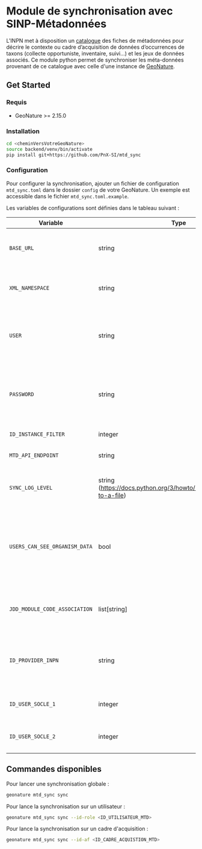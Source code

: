 # Module de synchronisation avec SINP-Métadonnées

L'INPN met à disposition un [catalogue](https://inpn.mnhn.fr/mtd) des fiches de métadonnées pour décrire le contexte ou cadre d’acquisition de données d’occurrences de taxons (collecte opportuniste, inventaire, suivi…) et les jeux de données associés.
Ce module python permet de synchroniser les méta-données provenant de ce catalogue avec celle d'une instance de [GeoNature](https://github.com/PnX-SI/GeoNature).


## Get Started

### Requis

 - GeoNature >= 2.15.0

### Installation

```sh
cd <cheminVersVotreGeoNature>
source backend/venv/bin/activate
pip install git+https://github.com/PnX-SI/mtd_sync
```

### Configuration

Pour configurer la synchronisation, ajouter un fichier de configuration `mtd_sync.toml` dans le dossier `config` de votre GeoNature. Un exemple est accessible dans le fichier `mtd_sync.toml.example`.

Les variables de configurations sont définies dans le tableau suivant :


| Variable                      | Type                                                                    | Description                                                                                                                                    |
|-------------------------------|-------------------------------------------------------------------------|------------------------------------------------------------------------------------------------------------------------------------------------|
| `BASE_URL`                    | string                                                                  | URL de l'API pour récupérer les informations d'un utilisateur dans l'INPN                                                                      |
| `XML_NAMESPACE`               | string                                                                  | Utiliser lors de la lecture des fichiers XML retourner par l'API MTD                                                                           |
| `USER`                        | string                                                                  | Identifiant pour se connecter à l'API permettant de récupérer les informations des utilisateurs de l'INPN                                      |
| `PASSWORD`                    | string                                                                  | Mot de passe pour se connecter à l'API permettant de récupérer les informations des utilisateurs de l'INPN                                     |
| `ID_INSTANCE_FILTER`          | integer                                                                 | Identifiant de l'instance                                                                                                                      |
| `MTD_API_ENDPOINT`            | string                                                                  | URL de l'API du service Métadonnées                                                                                                            |
| `SYNC_LOG_LEVEL`              | string (https://docs.python.org/3/howto/logging.html#logging-to-a-file) | Niveau de verbosité des logs produits par le processus de synchronisation                                                                      |
| `USERS_CAN_SEE_ORGANISM_DATA` | bool                                                                    | Les utilisateurs ajoutés peuvent-ils voir les données des utilisateurs de leur organismes (défini par le groupe indiqué dans `ID_USER_SOCLE_2`)  |
| `JDD_MODULE_CODE_ASSOCIATION` | list[string]                                                            | Liste des modules associées aux nouveaux jeux de données synchronisés                                                                          |
| `ID_PROVIDER_INPN`            | string                                                                  | Identifiant du fournisseur d'identités permettant de se connecter au CAS INPN dans votre GeoNature                                             |
| `ID_USER_SOCLE_1`             | integer                                                                 | Identifiant d'un groupe dans votre instance GeoNature                                                                                          |
| `ID_USER_SOCLE_2`             | integer                                                                 | Identifiant d'un groupe dans votre instance GeoNature                                                                                          |

## Commandes disponibles

Pour lancer une synchronisation globale :

```sh
geonature mtd_sync sync
``` 

Pour lance la synchronisation sur un utilisateur : 

```sh
geonature mtd_sync sync --id-role <ID_UTILISATEUR_MTD>
``` 

Pour lance la synchronisation sur un cadre d'acquisition : 

```sh
geonature mtd_sync sync --id-af <ID_CADRE_ACQUISTION_MTD>
``` 

